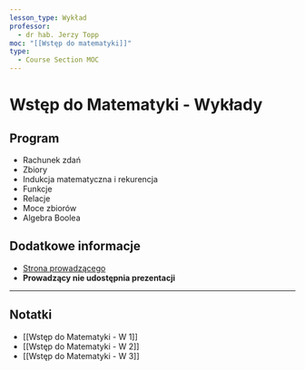 ```yaml
---
lesson_type: Wykład
professor:
  - dr hab. Jerzy Topp
moc: "[[Wstęp do matematyki]]"
type:
  - Course Section MOC
---
```


# Wstęp do Matematyki - Wykłady

## Program

- Rachunek zdań
- Zbiory
- Indukcja matematyczna i rekurencja
- Funkcje
- Relacje
- Moce zbiorów
- Algebra Boolea

## Dodatkowe informacje

- [Strona prowadzącego](http://unixlab.iis.pwsz.elblag.pl/~j.topp/?cat=2)
- **Prowadzący nie udostępnia prezentacji**

---

## Notatki

- [[Wstęp do Matematyki - W 1]]
- [[Wstęp do Matematyki - W 2]]
- [[Wstęp do Matematyki - W 3]]
